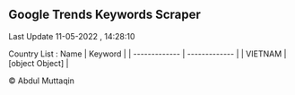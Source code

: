 

## Google Trends Keywords Scraper 
 
Last Update 11-05-2022 , 14:28:10

Country List :
 Name  | Keyword |
| ------------- | ------------- |
| VIETNAM | [object Object] |



© Abdul Muttaqin 
